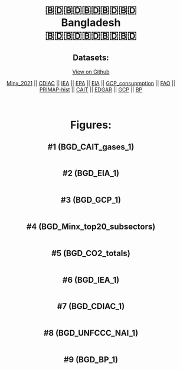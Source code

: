 
<center>
<h1 align="center">
🇧🇩🇧🇩🇧🇩🇧🇩🇧🇩
<br>
Bangladesh
<br>
🇧🇩🇧🇩🇧🇩🇧🇩🇧🇩
</h1>
<h2>Datasets:</h2>
<p><a href="https://github.com/dquintani/GreenhouseData/tree/master/country_data/BGD_Bangladesh/data">View on Github</a>
<br></p><p><a href="data/BGD_Minx_2021.csv">Minx_2021</a> || <a href="data/BGD_CDIAC.csv">CDIAC</a> || <a href="data/BGD_IEA.csv">IEA</a> || <a href="data/BGD_EPA.csv">EPA</a> || <a href="data/BGD_EIA.csv">EIA</a> || <a href="data/BGD_GCP_consupmption.csv">GCP_consupmption</a> || <a href="data/BGD_FAO.csv">FAO</a> || <a href="data/BGD_PRIMAP-hist.csv">PRIMAP-hist</a> || <a href="data/BGD_CAIT.csv">CAIT</a> || <a href="data/BGD_EDGAR.csv">EDGAR</a> || <a href="data/BGD_GCP.csv">GCP</a> || <a href="data/BGD_BP.csv">BP</a></p><p><br></p>
<h1>Figures:</h1><h2>#1 (BGD_CAIT_gases_1)</h2>
<p><img alt="" src="figures/BGD_CAIT_gases_1.png" /></p><h2>#2 (BGD_EIA_1)</h2>
<p><img alt="" src="figures/BGD_EIA_1.png" /></p><h2>#3 (BGD_GCP_1)</h2>
<p><img alt="" src="figures/BGD_GCP_1.png" /></p><h2>#4 (BGD_Minx_top20_subsectors)</h2>
<p><img alt="" src="figures/BGD_Minx_top20_subsectors.png" /></p><h2>#5 (BGD_CO2_totals)</h2>
<p><img alt="" src="figures/BGD_CO2_totals.png" /></p><h2>#6 (BGD_IEA_1)</h2>
<p><img alt="" src="figures/BGD_IEA_1.png" /></p><h2>#7 (BGD_CDIAC_1)</h2>
<p><img alt="" src="figures/BGD_CDIAC_1.png" /></p><h2>#8 (BGD_UNFCCC_NAI_1)</h2>
<p><img alt="" src="figures/BGD_UNFCCC_NAI_1.png" /></p><h2>#9 (BGD_BP_1)</h2>
<p><img alt="" src="figures/BGD_BP_1.png" /></p>